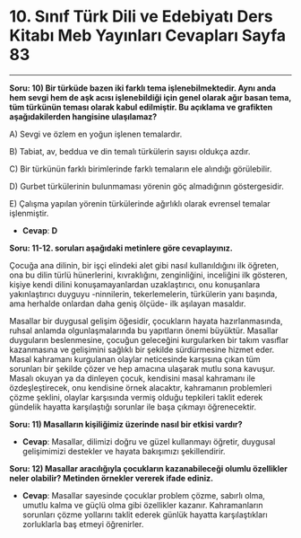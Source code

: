 # 10. Sınıf Türk Dili ve Edebiyatı Ders Kitabı Meb Yayınları Cevapları Sayfa 83

---

**Soru: 10) Bir türküde bazen iki farklı tema işlenebilmektedir. Aynı anda hem sevgi hem de aşk acısı işlenebildiği için genel olarak ağır basan tema, tüm türkünün teması olarak kabul edilmiştir. Bu açıklama ve grafikten aşağıdakilerden hangisine ulaşılamaz?**

A) Sevgi ve özlem en yoğun işlenen temalardır.

 B) Tabiat, av, beddua ve din temalı türkülerin sayısı oldukça azdır.

 C) Bir türkünün farklı birimlerinde farklı temaların ele alındığı görülebilir.

 D) Gurbet türkülerinin bulunmaması yörenin göç almadığının göstergesidir.

 E) Çalışma yapılan yörenin türkülerinde ağırlıklı olarak evrensel temalar işlenmiştir.

-   **Cevap**: **D**

**Soru: 11-12. soruları aşağıdaki metinlere göre cevaplayınız.**

Çocuğa ana dilinin, bir işçi elindeki alet gibi nasıl kullanıldığını ilk öğreten, ona bu dilin türlü hünerlerini, kıvraklığını, zenginliğini, inceliğini ilk gösteren, kişiye kendi dilini konuşamayanlardan uzaklaştırıcı, onu konuşanlara yakınlaştırıcı duyguyu -ninnilerin, tekerlemelerin, türkülerin yanı başında, ama herhalde onlardan daha geniş ölçüde- ilk aşılayan masaldır.

Masallar bir duygusal gelişim öğesidir, çocukların hayata hazırlanmasında, ruhsal anlamda olgunlaşmalarında bu yapıtların önemi büyüktür. Masallar duyguların beslenmesine, çocuğun geleceğini kurgularken bir takım vasıflar kazanmasına ve gelişimini sağlıklı bir şekilde sürdürmesine hizmet eder. Masal kahramanı kurgulanan olaylar neticesinde karşısına çıkan tüm sorunları bir şekilde çözer ve hep amacına ulaşarak mutlu sona kavuşur. Masalı okuyan ya da dinleyen çocuk, kendisini masal kahramanı ile özdeşleştirecek, onu kendisine örnek alacaktır, kahramanın problemleri çözme şeklini, olaylar karşısında vermiş olduğu tepkileri taklit ederek gündelik hayatta karşılaştığı sorunlar ile başa çıkmayı öğrenecektir.

**Soru: 11) Masalların kişiliğimiz üzerinde nasıl bir etkisi vardır?**

-   **Cevap**: Masallar, dilimizi doğru ve güzel kullanmayı öğretir, duygusal gelişimimizi destekler ve hayata bakışımızı şekillendirir.

**Soru: 12) Masallar aracılığıyla çocukların kazanabileceği olumlu özellikler neler olabilir? Metinden örnekler vererek ifade ediniz.**

-   **Cevap**: Masallar sayesinde çocuklar problem çözme, sabırlı olma, umutlu kalma ve güçlü olma gibi özellikler kazanır. Kahramanların sorunları çözme yollarını taklit ederek günlük hayatta karşılaştıkları zorluklarla baş etmeyi öğrenirler.